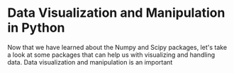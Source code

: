 # Data Visualization and Manipulation in Python


Now that we have learned about the Numpy and Scipy packages, let's take a look at some packages that can help us with visualizing and handling data. Data visualization and manipulation is an important 
